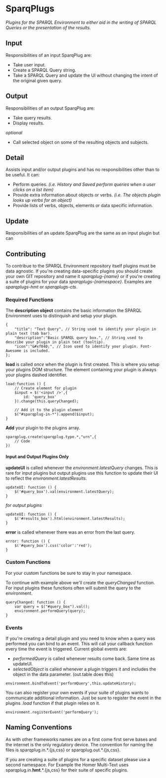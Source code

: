 # SparqPlugs

*Plugins for the SPARQL Environment to either aid in the writing of SPARQL Queries or the presentation of the results.*

## Input

Responsibilities of an input SparqPlug are:

- Take user input.
- Create a SPARQL Query string.
- Take a SPARQL Query and update the UI without changing the intent of the original given query.

## Output

Responsibilities of an output SparqPlug are:

- Take query results.
- Display results.

*optional*
- Call selected object on some of the resulting objects and subjects.

## Detail

Assists input and/or output plugins and has no responsibilities other than to be useful. It can:

- Perform queries. *(i.e. History and Saved perform queries when a user clicks on a list item)*
- Provide extra information about objects or verbs. *(i.e. The objects plugin looks up verbs for an object)*
- Provide lists of verbs, objects, elements or data specific information.

## Update

Responsibilities of an update SparqPlug are the same as an input plugin but can

## Contributing

To contribue to the SPARQL Environment repository itself plugins must be data agnostic. If you're creating data-specific plugins you should create your own GIT repository and name it *sparqplug-{name}* or if you're creating a suite of plugins for your data *sparqplugs-{namespace}*. Examples are *sparqplugs-hmt* or *sparqplugs-cts*.

### Required Functions

The **description object** contains the basic information the SPARQL Environment uses to distinquish and setup your plugin.

```
{
	"title": "Text Query", // String used to identify your plugin in plain text (tab bar).
	"description":"Basic SPARQL query box.", // String used to describe your plugin in plain text (tooltip).
	"icon":"&#xf040;", // Icon used to identify your plugin. Font-Awesome is included.
};
```

**load** is called *once* when the plugin is first created. This is where you setup your plugins DOM structure. The element containing your plugin is always your plugins dashed identifier.

```
load:function () {
	// Create element for plugin
	$input = $('<input />',{
		id: 'query_box'
	}).change(this.queryChanged);

	// Add it to the plugin element
	$("#sparqplug-in-*").append($input);
}
```

**Add** your plugin to the plugins array.

```
sparqplug.create(sparqplug.type.*,"urn",{
	// Code
})
```

#### Input and Output Plugins Only

**updateUI** is called whenever the *environment.latestQuery* changes. This is rare for input plugins but output plugins use this function to update their UI to reflect the *environment.latestResults*.

```
updateUI: function () {
	$('#query_box').val(environment.latestQuery);
}
```
*for output plugins*
```
updateUI: function () {
	$('#results_box').html(environment.latestResults);
}
```

**error** is called whenever there was an error from the last query.

```
error: function () {
	$('#query_box').css('color':'red');
}
```

### Custom Functions

For your custom functions be sure to stay in your namespace.

To continue with example above we'll create the *queryChanged* function. For input plugins these functions often will submit the query to the environment.

```
queryChanged: function () {
	var query = $("#query_box").val();
	environment.performQuery(query);
}
```

### Events

If you're creating a detail plugin and you need to know when a query was performed you can bind to an event. This will call your callback function every time the event is triggered. Current global events are:

- *performedQuery* is called whenever results come back. Same time as updateUI.
- *selectedObject* is called whenever a plugin triggers it and includes the object in the data parameter. (out.table does this)

`environment.bindToEvent('performQuery',this.updateHistory);`

You can also register your own events if your suite of plugins wants to communicate additional information. Just be sure to register the event in the plugins *.load* function if that plugin relies on it.

`environment.registerEvent('performQuery');`

## Naming Conventions

As with other frameworks names are on a first come first serve bases and the internet is the only regulatory device. The convention for naming the files is sparqplug.in.\*.{js,css} or sparqplug.out.\*.{js,css}.

If you are creating a suite of plugins for a specific dataset please use a second namespace. For Example the Homer Multi-Text uses sparqplug.in.**hmt**.\*.{js,css} for their suite of specific plugins.
